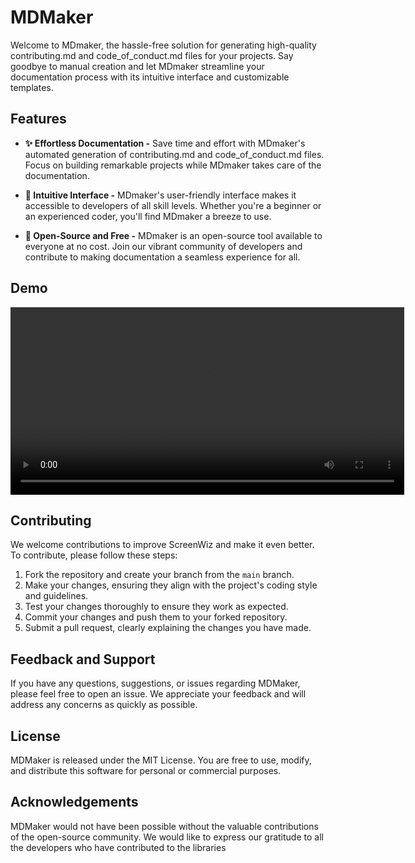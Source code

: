 # MDMaker

Welcome to MDmaker, the hassle-free solution for generating high-quality contributing.md and code_of_conduct.md files for your projects. Say goodbye to manual creation and let MDmaker streamline your documentation process with its intuitive interface and customizable templates.

## Features
- **✨ Effortless Documentation -**  Save time and effort with MDmaker's automated generation of contributing.md and code_of_conduct.md files. Focus on building remarkable projects while MDmaker takes care of the documentation.

- **🌟 Intuitive Interface -** MDmaker's user-friendly interface makes it accessible to developers of all skill levels. Whether you're a beginner or an experienced coder, you'll find MDmaker a breeze to use.

- **🚀 Open-Source and Free -** MDmaker is an open-source tool available to everyone at no cost. Join our vibrant community of developers and contribute to making documentation a seamless experience for all.

## Demo

<p align="center">
  <video width="630" height="300" src="./assets/images/demo.mp4"></video>

</p>

## Contributing

We welcome contributions to improve ScreenWiz and make it even better. To contribute, please follow these steps:

1. Fork the repository and create your branch from the `main` branch.
2. Make your changes, ensuring they align with the project's coding style and guidelines.
3. Test your changes thoroughly to ensure they work as expected.
4. Commit your changes and push them to your forked repository.
5. Submit a pull request, clearly explaining the changes you have made.

## Feedback and Support
If you have any questions, suggestions, or issues regarding MDMaker, please feel free to open an issue. We appreciate your feedback and will address any concerns as quickly as possible.

## License
MDMaker is released under the MIT License. You are free to use, modify, and distribute this software for personal or commercial purposes.

## Acknowledgements
MDMaker would not have been possible without the valuable contributions of the open-source community. We would like to express our gratitude to all the developers who have contributed to the libraries